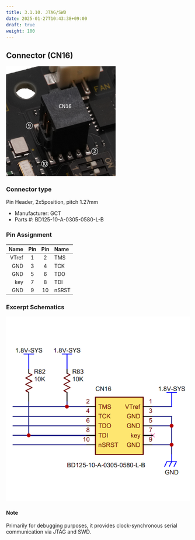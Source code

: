 ```yaml
---
title: 3.1.10. JTAG/SWD
date: 2025-01-27T10:43:38+09:00
draft: true
weight: 100
---
```

## Connector (CN16) #

![Connector_JTAG](images/JTAG_300x300p.png)

### Connector type
Pin Header, 2x5position, pitch 1.27mm
* Manufacturer: GCT
* Parts #: BD125-10-A-0305-0580-L-B

### Pin Assignment
|Name|Pin|Pin|Name|
|---:|:---:|:---:|:---|
|VTref|1|2|TMS|
|GND|3|4|TCK|
|GND|5|6|TDO|
|key|7|8|TDI|
|GND|9|10|nSRST|

### Excerpt Schematics

![Connector_JTAG](images/JTAG_ExcerptSchematics.png)

#### Note
Primarily for debugging purposes, it provides clock-synchronous serial communication via JTAG and SWD.